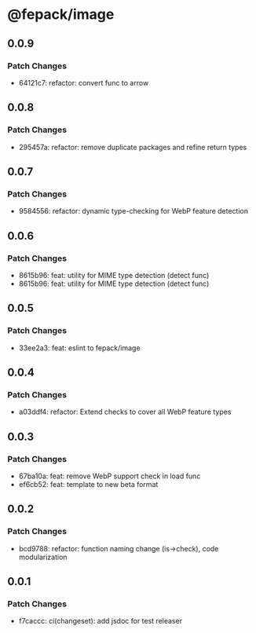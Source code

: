 # @fepack/image

## 0.0.9

### Patch Changes

- 64121c7: refactor: convert func to arrow

## 0.0.8

### Patch Changes

- 295457a: refactor: remove duplicate packages and refine return types

## 0.0.7

### Patch Changes

- 9584556: refactor: dynamic type-checking for WebP feature detection

## 0.0.6

### Patch Changes

- 8615b96: feat: utility for MIME type detection (detect func)
- 8615b96: feat: utility for MIME type detection (detect func)

## 0.0.5

### Patch Changes

- 33ee2a3: feat: eslint to fepack/image

## 0.0.4

### Patch Changes

- a03ddf4: refactor: Extend checks to cover all WebP feature types

## 0.0.3

### Patch Changes

- 67ba10a: feat: remove WebP support check in load func
- ef6cb52: feat: template to new beta format

## 0.0.2

### Patch Changes

- bcd9788: refactor: function naming change (is->check), code modularization

## 0.0.1

### Patch Changes

- f7caccc: ci(changeset): add jsdoc for test releaser
